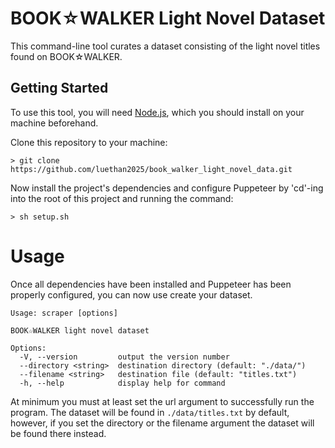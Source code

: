 # BOOK☆WALKER Light Novel Dataset
This command-line tool curates a dataset consisting of the light novel titles found on BOOK☆WALKER.

## Getting Started
To use this tool, you will need [Node.js](https://nodejs.org/en), which you should install on your machine beforehand. <br>

Clone this repository to your machine:
```shell
> git clone https://github.com/luethan2025/book_walker_light_novel_data.git
```
Now install the project's dependencies and configure Puppeteer by 'cd'-ing into the root of this project and running the command:
```shell
> sh setup.sh
```

# Usage
Once all dependencies have been installed and Puppeteer has been properly configured, you can now use create your dataset.
```
Usage: scraper [options]

BOOK☆WALKER light novel dataset

Options:
  -V, --version         output the version number
  --directory <string>  destination directory (default: "./data/")
  --filename <string>   destination file (default: "titles.txt")
  -h, --help            display help for command
```
At minimum you must at least set the url argument to successfully run the program. The dataset will be found in `./data/titles.txt` by default, however, if you set the directory or the filename argument the dataset will be found there instead.
